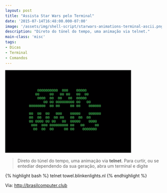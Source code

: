 ```yaml
---
layout: post
title: "Assista Star Wars pelo Terminal"
date: '2015-07-14T16:48:00.000-07:00'
image: '/assets/img/shell-script/starwars-animations-terminal-ascii.png'
description: "Direto do túnel do tempo, uma animação via telnet."
main-class: 'misc'
tags:
- Dicas
- Terminal
- Comandos
---
```


![Assista Star Wars pelo Terminal](/assets/img/shell-script/starwars-animations-terminal-ascii.png "Assista Star Wars pelo Terminal")


> Direto do túnel do tempo, uma animação via __telnet__. Para curtir, ou se entediar dependendo da sua geração, abra um terminal e digite

{% highlight bash %}
telnet towel.blinkenlights.nl
{% endhighlight %}


Via: http://brasilcomputer.club

